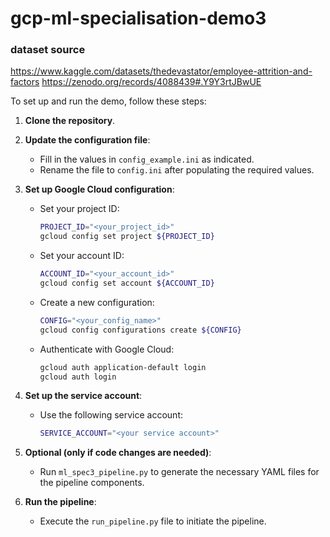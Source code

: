 # gcp-ml-specialisation-demo3

### dataset source
https://www.kaggle.com/datasets/thedevastator/employee-attrition-and-factors
https://zenodo.org/records/4088439#.Y9Y3rtJBwUE


 
To set up and run the demo, follow these steps:
 
1. **Clone the repository**.
 
2. **Update the configuration file**:
   - Fill in the values in `config_example.ini` as indicated.
   - Rename the file to `config.ini` after populating the required values.
 
3. **Set up Google Cloud configuration**:
   - Set your project ID:
     ```bash
     PROJECT_ID="<your_project_id>"
     gcloud config set project ${PROJECT_ID}
     ```
   - Set your account ID:
     ```bash
     ACCOUNT_ID="<your_account_id>"
     gcloud config set account ${ACCOUNT_ID}
     ```
   - Create a new configuration:
     ```bash
     CONFIG="<your_config_name>"
     gcloud config configurations create ${CONFIG}
     ```
   - Authenticate with Google Cloud:
     ```bash
     gcloud auth application-default login
     gcloud auth login
     ```
 
4. **Set up the service account**:
   - Use the following service account:
     ```bash
     SERVICE_ACCOUNT="<your service account>"
     ```
 
5. **Optional (only if code changes are needed)**:
   - Run `ml_spec3_pipeline.py` to generate the necessary YAML files for the pipeline components.
 
6. **Run the pipeline**:
   - Execute the `run_pipeline.py` file to initiate the pipeline.
